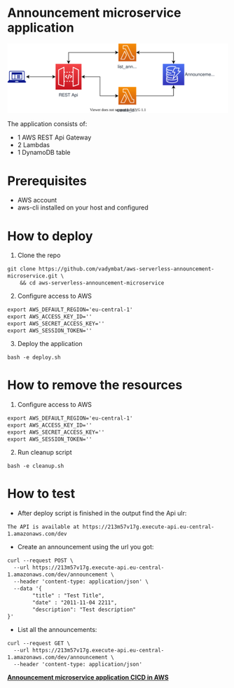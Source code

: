 # Announcement microservice application
![Application diagram](img/announcement_app_architecture.svg)

The application consists of:
* 1 AWS REST Api Gateway
* 2 Lambdas
* 1 DynamoDB table

# Prerequisites
* AWS account
* aws-cli installed on your host and configured

# How to deploy
1. Clone the repo
```
git clone https://github.com/vadymbat/aws-serverless-announcement-microservice.git \
    && cd aws-serverless-announcement-microservice
```

2. Configure access to AWS
```
export AWS_DEFAULT_REGION='eu-central-1'
export AWS_ACCESS_KEY_ID=''
export AWS_SECRET_ACCESS_KEY=''
export AWS_SESSION_TOKEN=''
```

3. Deploy the application
```
bash -e deploy.sh
```

# How to remove the resources
1. Configure access to AWS
```
export AWS_DEFAULT_REGION='eu-central-1'
export AWS_ACCESS_KEY_ID=''
export AWS_SECRET_ACCESS_KEY=''
export AWS_SESSION_TOKEN=''
```

2. Run cleanup script
```
bash -e cleanup.sh
```

# How to test
* After deploy script is finished in the output find the Api ulr:
```
The API is available at https://213m57v17g.execute-api.eu-central-1.amazonaws.com/dev
```

* Create an announcement using the url you got:
```
curl --request POST \
  --url https://213m57v17g.execute-api.eu-central-1.amazonaws.com/dev/announcement \
  --header 'content-type: application/json' \
  --data '{
        "title" : "Test Title",
        "date" : "2011-11-04 2211",
        "description": "Test description"
}'
```

* List all the announcements:

```
curl --request GET \
  --url https://213m57v17g.execute-api.eu-central-1.amazonaws.com/dev/announcement \
  --header 'content-type: application/json'
```

[**Announcement microservice application CICD in AWS**](cicd/README.md)